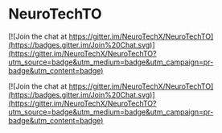 # NeuroTechTO

[![Join the chat at https://gitter.im/NeuroTechX/NeuroTechTO](https://badges.gitter.im/Join%20Chat.svg)](https://gitter.im/NeuroTechX/NeuroTechTO?utm_source=badge&utm_medium=badge&utm_campaign=pr-badge&utm_content=badge)

[![Join the chat at https://gitter.im/NeuroTechX/NeuroTechTO](https://badges.gitter.im/Join%20Chat.svg)](https://gitter.im/NeuroTechX/NeuroTechTO?utm_source=badge&utm_medium=badge&utm_campaign=pr-badge&utm_content=badge)
